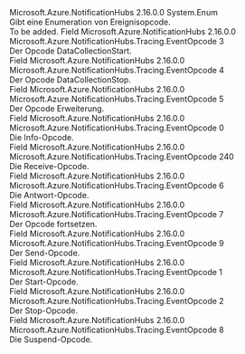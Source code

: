 <Type Name="EventOpcode" FullName="Microsoft.Azure.NotificationHubs.Tracing.EventOpcode">
  <TypeSignature Language="C#" Value="public enum EventOpcode" />
  <TypeSignature Language="ILAsm" Value=".class public auto ansi sealed EventOpcode extends System.Enum" />
  <TypeSignature Language="DocId" Value="T:Microsoft.Azure.NotificationHubs.Tracing.EventOpcode" />
  <TypeSignature Language="VB.NET" Value="Public Enum EventOpcode" />
  <TypeSignature Language="F#" Value="type EventOpcode = " />
  <AssemblyInfo>
    <AssemblyName>Microsoft.Azure.NotificationHubs</AssemblyName>
    <AssemblyVersion>2.16.0.0</AssemblyVersion>
  </AssemblyInfo>
  <Base>
    <BaseTypeName>System.Enum</BaseTypeName>
  </Base>
  <Docs>
    <summary>Gibt eine Enumeration von Ereignisopcode.</summary>
    <remarks>To be added.</remarks>
  </Docs>
  <Members>
    <Member MemberName="DataCollectionStart">
      <MemberSignature Language="C#" Value="DataCollectionStart" />
      <MemberSignature Language="ILAsm" Value=".field public static literal valuetype Microsoft.Azure.NotificationHubs.Tracing.EventOpcode DataCollectionStart = int32(3)" />
      <MemberSignature Language="DocId" Value="F:Microsoft.Azure.NotificationHubs.Tracing.EventOpcode.DataCollectionStart" />
      <MemberSignature Language="VB.NET" Value="DataCollectionStart" />
      <MemberSignature Language="F#" Value="DataCollectionStart = 3" Usage="Microsoft.Azure.NotificationHubs.Tracing.EventOpcode.DataCollectionStart" />
      <MemberType>Field</MemberType>
      <AssemblyInfo>
        <AssemblyName>Microsoft.Azure.NotificationHubs</AssemblyName>
        <AssemblyVersion>2.16.0.0</AssemblyVersion>
      </AssemblyInfo>
      <ReturnValue>
        <ReturnType>Microsoft.Azure.NotificationHubs.Tracing.EventOpcode</ReturnType>
      </ReturnValue>
      <MemberValue>3</MemberValue>
      <Docs>
        <summary>Der Opcode DataCollectionStart.</summary>
      </Docs>
    </Member>
    <Member MemberName="DataCollectionStop">
      <MemberSignature Language="C#" Value="DataCollectionStop" />
      <MemberSignature Language="ILAsm" Value=".field public static literal valuetype Microsoft.Azure.NotificationHubs.Tracing.EventOpcode DataCollectionStop = int32(4)" />
      <MemberSignature Language="DocId" Value="F:Microsoft.Azure.NotificationHubs.Tracing.EventOpcode.DataCollectionStop" />
      <MemberSignature Language="VB.NET" Value="DataCollectionStop" />
      <MemberSignature Language="F#" Value="DataCollectionStop = 4" Usage="Microsoft.Azure.NotificationHubs.Tracing.EventOpcode.DataCollectionStop" />
      <MemberType>Field</MemberType>
      <AssemblyInfo>
        <AssemblyName>Microsoft.Azure.NotificationHubs</AssemblyName>
        <AssemblyVersion>2.16.0.0</AssemblyVersion>
      </AssemblyInfo>
      <ReturnValue>
        <ReturnType>Microsoft.Azure.NotificationHubs.Tracing.EventOpcode</ReturnType>
      </ReturnValue>
      <MemberValue>4</MemberValue>
      <Docs>
        <summary>Der Opcode DataCollectionStop.</summary>
      </Docs>
    </Member>
    <Member MemberName="Extension">
      <MemberSignature Language="C#" Value="Extension" />
      <MemberSignature Language="ILAsm" Value=".field public static literal valuetype Microsoft.Azure.NotificationHubs.Tracing.EventOpcode Extension = int32(5)" />
      <MemberSignature Language="DocId" Value="F:Microsoft.Azure.NotificationHubs.Tracing.EventOpcode.Extension" />
      <MemberSignature Language="VB.NET" Value="Extension" />
      <MemberSignature Language="F#" Value="Extension = 5" Usage="Microsoft.Azure.NotificationHubs.Tracing.EventOpcode.Extension" />
      <MemberType>Field</MemberType>
      <AssemblyInfo>
        <AssemblyName>Microsoft.Azure.NotificationHubs</AssemblyName>
        <AssemblyVersion>2.16.0.0</AssemblyVersion>
      </AssemblyInfo>
      <ReturnValue>
        <ReturnType>Microsoft.Azure.NotificationHubs.Tracing.EventOpcode</ReturnType>
      </ReturnValue>
      <MemberValue>5</MemberValue>
      <Docs>
        <summary>Der Opcode Erweiterung.</summary>
      </Docs>
    </Member>
    <Member MemberName="Info">
      <MemberSignature Language="C#" Value="Info" />
      <MemberSignature Language="ILAsm" Value=".field public static literal valuetype Microsoft.Azure.NotificationHubs.Tracing.EventOpcode Info = int32(0)" />
      <MemberSignature Language="DocId" Value="F:Microsoft.Azure.NotificationHubs.Tracing.EventOpcode.Info" />
      <MemberSignature Language="VB.NET" Value="Info" />
      <MemberSignature Language="F#" Value="Info = 0" Usage="Microsoft.Azure.NotificationHubs.Tracing.EventOpcode.Info" />
      <MemberType>Field</MemberType>
      <AssemblyInfo>
        <AssemblyName>Microsoft.Azure.NotificationHubs</AssemblyName>
        <AssemblyVersion>2.16.0.0</AssemblyVersion>
      </AssemblyInfo>
      <ReturnValue>
        <ReturnType>Microsoft.Azure.NotificationHubs.Tracing.EventOpcode</ReturnType>
      </ReturnValue>
      <MemberValue>0</MemberValue>
      <Docs>
        <summary>Die Info-Opcode.</summary>
      </Docs>
    </Member>
    <Member MemberName="Receive">
      <MemberSignature Language="C#" Value="Receive" />
      <MemberSignature Language="ILAsm" Value=".field public static literal valuetype Microsoft.Azure.NotificationHubs.Tracing.EventOpcode Receive = int32(240)" />
      <MemberSignature Language="DocId" Value="F:Microsoft.Azure.NotificationHubs.Tracing.EventOpcode.Receive" />
      <MemberSignature Language="VB.NET" Value="Receive" />
      <MemberSignature Language="F#" Value="Receive = 240" Usage="Microsoft.Azure.NotificationHubs.Tracing.EventOpcode.Receive" />
      <MemberType>Field</MemberType>
      <AssemblyInfo>
        <AssemblyName>Microsoft.Azure.NotificationHubs</AssemblyName>
        <AssemblyVersion>2.16.0.0</AssemblyVersion>
      </AssemblyInfo>
      <ReturnValue>
        <ReturnType>Microsoft.Azure.NotificationHubs.Tracing.EventOpcode</ReturnType>
      </ReturnValue>
      <MemberValue>240</MemberValue>
      <Docs>
        <summary>Die Receive-Opcode.</summary>
      </Docs>
    </Member>
    <Member MemberName="Reply">
      <MemberSignature Language="C#" Value="Reply" />
      <MemberSignature Language="ILAsm" Value=".field public static literal valuetype Microsoft.Azure.NotificationHubs.Tracing.EventOpcode Reply = int32(6)" />
      <MemberSignature Language="DocId" Value="F:Microsoft.Azure.NotificationHubs.Tracing.EventOpcode.Reply" />
      <MemberSignature Language="VB.NET" Value="Reply" />
      <MemberSignature Language="F#" Value="Reply = 6" Usage="Microsoft.Azure.NotificationHubs.Tracing.EventOpcode.Reply" />
      <MemberType>Field</MemberType>
      <AssemblyInfo>
        <AssemblyName>Microsoft.Azure.NotificationHubs</AssemblyName>
        <AssemblyVersion>2.16.0.0</AssemblyVersion>
      </AssemblyInfo>
      <ReturnValue>
        <ReturnType>Microsoft.Azure.NotificationHubs.Tracing.EventOpcode</ReturnType>
      </ReturnValue>
      <MemberValue>6</MemberValue>
      <Docs>
        <summary>Die Antwort-Opcode.</summary>
      </Docs>
    </Member>
    <Member MemberName="Resume">
      <MemberSignature Language="C#" Value="Resume" />
      <MemberSignature Language="ILAsm" Value=".field public static literal valuetype Microsoft.Azure.NotificationHubs.Tracing.EventOpcode Resume = int32(7)" />
      <MemberSignature Language="DocId" Value="F:Microsoft.Azure.NotificationHubs.Tracing.EventOpcode.Resume" />
      <MemberSignature Language="VB.NET" Value="Resume" />
      <MemberSignature Language="F#" Value="Resume = 7" Usage="Microsoft.Azure.NotificationHubs.Tracing.EventOpcode.Resume" />
      <MemberType>Field</MemberType>
      <AssemblyInfo>
        <AssemblyName>Microsoft.Azure.NotificationHubs</AssemblyName>
        <AssemblyVersion>2.16.0.0</AssemblyVersion>
      </AssemblyInfo>
      <ReturnValue>
        <ReturnType>Microsoft.Azure.NotificationHubs.Tracing.EventOpcode</ReturnType>
      </ReturnValue>
      <MemberValue>7</MemberValue>
      <Docs>
        <summary>Der Opcode fortsetzen.</summary>
      </Docs>
    </Member>
    <Member MemberName="Send">
      <MemberSignature Language="C#" Value="Send" />
      <MemberSignature Language="ILAsm" Value=".field public static literal valuetype Microsoft.Azure.NotificationHubs.Tracing.EventOpcode Send = int32(9)" />
      <MemberSignature Language="DocId" Value="F:Microsoft.Azure.NotificationHubs.Tracing.EventOpcode.Send" />
      <MemberSignature Language="VB.NET" Value="Send" />
      <MemberSignature Language="F#" Value="Send = 9" Usage="Microsoft.Azure.NotificationHubs.Tracing.EventOpcode.Send" />
      <MemberType>Field</MemberType>
      <AssemblyInfo>
        <AssemblyName>Microsoft.Azure.NotificationHubs</AssemblyName>
        <AssemblyVersion>2.16.0.0</AssemblyVersion>
      </AssemblyInfo>
      <ReturnValue>
        <ReturnType>Microsoft.Azure.NotificationHubs.Tracing.EventOpcode</ReturnType>
      </ReturnValue>
      <MemberValue>9</MemberValue>
      <Docs>
        <summary>Der Send-Opcode.</summary>
      </Docs>
    </Member>
    <Member MemberName="Start">
      <MemberSignature Language="C#" Value="Start" />
      <MemberSignature Language="ILAsm" Value=".field public static literal valuetype Microsoft.Azure.NotificationHubs.Tracing.EventOpcode Start = int32(1)" />
      <MemberSignature Language="DocId" Value="F:Microsoft.Azure.NotificationHubs.Tracing.EventOpcode.Start" />
      <MemberSignature Language="VB.NET" Value="Start" />
      <MemberSignature Language="F#" Value="Start = 1" Usage="Microsoft.Azure.NotificationHubs.Tracing.EventOpcode.Start" />
      <MemberType>Field</MemberType>
      <AssemblyInfo>
        <AssemblyName>Microsoft.Azure.NotificationHubs</AssemblyName>
        <AssemblyVersion>2.16.0.0</AssemblyVersion>
      </AssemblyInfo>
      <ReturnValue>
        <ReturnType>Microsoft.Azure.NotificationHubs.Tracing.EventOpcode</ReturnType>
      </ReturnValue>
      <MemberValue>1</MemberValue>
      <Docs>
        <summary>Der Start-Opcode.</summary>
      </Docs>
    </Member>
    <Member MemberName="Stop">
      <MemberSignature Language="C#" Value="Stop" />
      <MemberSignature Language="ILAsm" Value=".field public static literal valuetype Microsoft.Azure.NotificationHubs.Tracing.EventOpcode Stop = int32(2)" />
      <MemberSignature Language="DocId" Value="F:Microsoft.Azure.NotificationHubs.Tracing.EventOpcode.Stop" />
      <MemberSignature Language="VB.NET" Value="Stop" />
      <MemberSignature Language="F#" Value="Stop = 2" Usage="Microsoft.Azure.NotificationHubs.Tracing.EventOpcode.Stop" />
      <MemberType>Field</MemberType>
      <AssemblyInfo>
        <AssemblyName>Microsoft.Azure.NotificationHubs</AssemblyName>
        <AssemblyVersion>2.16.0.0</AssemblyVersion>
      </AssemblyInfo>
      <ReturnValue>
        <ReturnType>Microsoft.Azure.NotificationHubs.Tracing.EventOpcode</ReturnType>
      </ReturnValue>
      <MemberValue>2</MemberValue>
      <Docs>
        <summary>Der Stop-Opcode.</summary>
      </Docs>
    </Member>
    <Member MemberName="Suspend">
      <MemberSignature Language="C#" Value="Suspend" />
      <MemberSignature Language="ILAsm" Value=".field public static literal valuetype Microsoft.Azure.NotificationHubs.Tracing.EventOpcode Suspend = int32(8)" />
      <MemberSignature Language="DocId" Value="F:Microsoft.Azure.NotificationHubs.Tracing.EventOpcode.Suspend" />
      <MemberSignature Language="VB.NET" Value="Suspend" />
      <MemberSignature Language="F#" Value="Suspend = 8" Usage="Microsoft.Azure.NotificationHubs.Tracing.EventOpcode.Suspend" />
      <MemberType>Field</MemberType>
      <AssemblyInfo>
        <AssemblyName>Microsoft.Azure.NotificationHubs</AssemblyName>
        <AssemblyVersion>2.16.0.0</AssemblyVersion>
      </AssemblyInfo>
      <ReturnValue>
        <ReturnType>Microsoft.Azure.NotificationHubs.Tracing.EventOpcode</ReturnType>
      </ReturnValue>
      <MemberValue>8</MemberValue>
      <Docs>
        <summary>Die Suspend-Opcode.</summary>
      </Docs>
    </Member>
  </Members>
</Type>